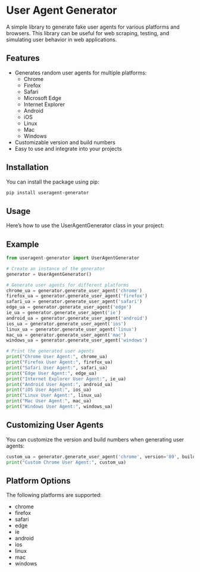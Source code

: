 # User Agent Generator

A simple library to generate fake user agents for various platforms and browsers. This library can be useful for web scraping, testing, and simulating user behavior in web applications.

## Features

- Generates random user agents for multiple platforms:
  - Chrome
  - Firefox
  - Safari
  - Microsoft Edge
  - Internet Explorer
  - Android
  - iOS
  - Linux
  - Mac
  - Windows
- Customizable version and build numbers
- Easy to use and integrate into your projects

## Installation

You can install the package using pip:

```bash
pip install useragent-generator
```

## Usage
Here’s how to use the UserAgentGenerator class in your project:

## Example
```py
from useragent-generator import UserAgentGenerator

# Create an instance of the generator
generator = UserAgentGenerator()

# Generate user agents for different platforms
chrome_ua = generator.generate_user_agent('chrome')
firefox_ua = generator.generate_user_agent('firefox')
safari_ua = generator.generate_user_agent('safari')
edge_ua = generator.generate_user_agent('edge')
ie_ua = generator.generate_user_agent('ie')
android_ua = generator.generate_user_agent('android')
ios_ua = generator.generate_user_agent('ios')
linux_ua = generator.generate_user_agent('linux')
mac_ua = generator.generate_user_agent('mac')
windows_ua = generator.generate_user_agent('windows')

# Print the generated user agents
print("Chrome User Agent:", chrome_ua)
print("Firefox User Agent:", firefox_ua)
print("Safari User Agent:", safari_ua)
print("Edge User Agent:", edge_ua)
print("Internet Explorer User Agent:", ie_ua)
print("Android User Agent:", android_ua)
print("iOS User Agent:", ios_ua)
print("Linux User Agent:", linux_ua)
print("Mac User Agent:", mac_ua)
print("Windows User Agent:", windows_ua)
```

## Customizing User Agents
You can customize the version and build numbers when generating user agents:
```py
custom_ua = generator.generate_user_agent('chrome', version='89', build='1234')
print("Custom Chrome User Agent:", custom_ua)
```

## Platform Options
The following platforms are supported:

- chrome
- firefox
- safari
- edge
- ie
- android
- ios
- linux
- mac
- windows
